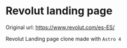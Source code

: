 # Revolut landing page

Original url: https://www.revolut.com/es-ES/

Revolut Landing page clone made with `Astro 4`
